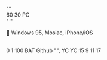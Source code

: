 
 ""  
  60     30   PC      
  " "

  Windows 95,  Mosiac,  iPhone/iOS   
         
    

  
   0  1  100  BAT        Github 
  "",  YC  YC  15    9  11  17  

  

